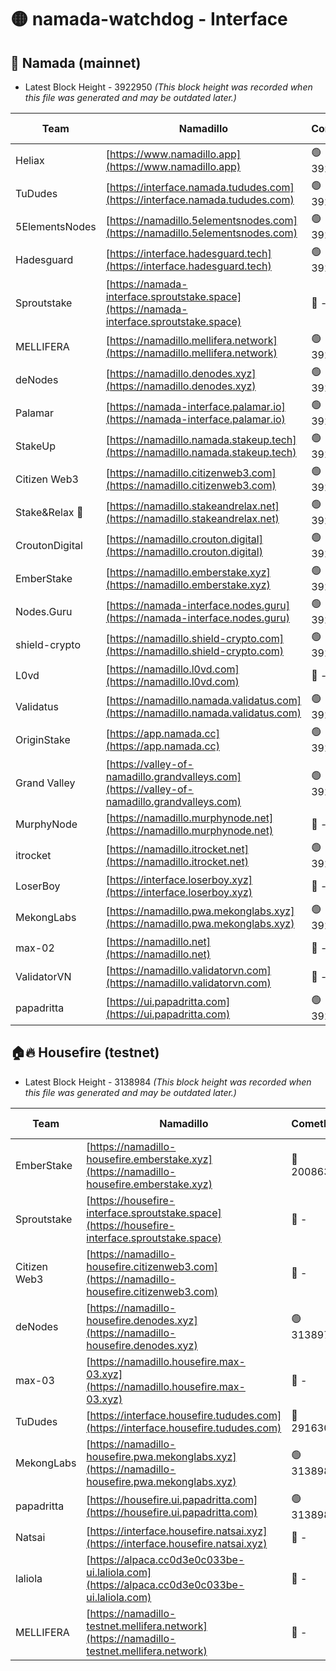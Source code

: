 # 🟡 namada-watchdog - Interface

## 🚀 Namada (mainnet)
- Latest Block Height - 3922950 *(This block height was recorded when this file was generated and may be outdated later.)*

| Team | Namadillo | CometBFT | Indexer | MASP Indexer |
|-|-|-|-|-|
| Heliax | [https://www.namadillo.app](https://www.namadillo.app) | 🟢 3922921 | 🟢 3922921 | 🔴 3922267 |
| TuDudes | [https://interface.namada.tududes.com](https://interface.namada.tududes.com) | 🟢 3922922 | 🟢 3922922 | 🔴 3922267 |
| 5ElementsNodes | [https://namadillo.5elementsnodes.com](https://namadillo.5elementsnodes.com) | 🟢 3922922 | 🟢 3922922 | 🔴 3922267 |
| Hadesguard | [https://interface.hadesguard.tech](https://interface.hadesguard.tech) | 🟢 3922923 | 🟢 3922923 | 🔴 3922267 |
| Sproutstake | [https://namada-interface.sproutstake.space](https://namada-interface.sproutstake.space) | 🔴 - | 🔴 3738134 | 🔴 - |
| MELLIFERA | [https://namadillo.mellifera.network](https://namadillo.mellifera.network) | 🟢 3922927 | 🟢 3922927 | 🔴 3765769 |
| deNodes | [https://namadillo.denodes.xyz](https://namadillo.denodes.xyz) | 🟢 3922927 | 🟢 3922927 | 🔴 3922267 |
| Palamar | [https://namada-interface.palamar.io](https://namada-interface.palamar.io) | 🟢 3922928 | 🟢 3922928 | 🔴 3922267 |
| StakeUp | [https://namadillo.namada.stakeup.tech](https://namadillo.namada.stakeup.tech) | 🟢 3922929 | 🟢 3922929 | 🔴 3922267 |
| Citizen Web3 | [https://namadillo.citizenweb3.com](https://namadillo.citizenweb3.com) | 🟢 3922930 | 🟢 3922930 | 🔴 3765769 |
| Stake&Relax 🦥 | [https://namadillo.stakeandrelax.net](https://namadillo.stakeandrelax.net) | 🟢 3922930 | 🟢 3922930 | 🔴 3765769 |
| CroutonDigital | [https://namadillo.crouton.digital](https://namadillo.crouton.digital) | 🟢 3922931 | 🟢 3922931 | 🔴 3922267 |
| EmberStake | [https://namadillo.emberstake.xyz](https://namadillo.emberstake.xyz) | 🟢 3922932 | 🟢 3922932 | 🔴 3922267 |
| Nodes.Guru | [https://namada-interface.nodes.guru](https://namada-interface.nodes.guru) | 🟢 3922932 | 🟢 3922932 | 🔴 3922267 |
| shield-crypto | [https://namadillo.shield-crypto.com](https://namadillo.shield-crypto.com) | 🟢 3922933 | 🔴 3915181 | 🔴 3922267 |
| L0vd | [https://namadillo.l0vd.com](https://namadillo.l0vd.com) | 🔴 - | 🔴 - | 🔴 - |
| Validatus | [https://namadillo.namada.validatus.com](https://namadillo.namada.validatus.com) | 🟢 3922936 | 🟢 3922936 | 🔴 3819812 |
| OriginStake | [https://app.namada.cc](https://app.namada.cc) | 🟢 3922937 | 🟢 3922937 | 🔴 3922267 |
| Grand Valley | [https://valley-of-namadillo.grandvalleys.com](https://valley-of-namadillo.grandvalleys.com) | 🟢 3922937 | 🟢 3922937 | 🔴 3922267 |
| MurphyNode | [https://namadillo.murphynode.net](https://namadillo.murphynode.net) | 🔴 - | 🔴 - | 🔴 - |
| itrocket | [https://namadillo.itrocket.net](https://namadillo.itrocket.net) | 🟢 3922940 | 🟢 3922940 | 🔴 3922267 |
| LoserBoy | [https://interface.loserboy.xyz](https://interface.loserboy.xyz) | 🔴 - | 🔴 - | 🔴 - |
| MekongLabs | [https://namadillo.pwa.mekonglabs.xyz](https://namadillo.pwa.mekonglabs.xyz) | 🟢 3922945 | 🟢 3922945 | 🔴 3922267 |
| max-02 | [https://namadillo.net](https://namadillo.net) | 🔴 - | 🔴 - | 🔴 - |
| ValidatorVN | [https://namadillo.validatorvn.com](https://namadillo.validatorvn.com) | 🔴 - | 🔴 - | 🔴 - |
| papadritta | [https://ui.papadritta.com](https://ui.papadritta.com) | 🟢 3922950 | 🟢 3922950 | 🟢 3922949 |

## 🏠🔥 Housefire (testnet)
- Latest Block Height - 3138984 *(This block height was recorded when this file was generated and may be outdated later.)*

| Team | Namadillo | CometBFT | Indexer | MASP Indexer |
|-|-|-|-|-|
| EmberStake | [https://namadillo-housefire.emberstake.xyz](https://namadillo-housefire.emberstake.xyz) | 🔴 2008636 | 🔴 - | 🔴 - |
| Sproutstake | [https://housefire-interface.sproutstake.space](https://housefire-interface.sproutstake.space) | 🔴 - | 🔴 - | 🔴 - |
| Citizen Web3 | [https://namadillo-housefire.citizenweb3.com](https://namadillo-housefire.citizenweb3.com) | 🔴 - | 🔴 - | 🔴 - |
| deNodes | [https://namadillo-housefire.denodes.xyz](https://namadillo-housefire.denodes.xyz) | 🟢 3138974 | 🟢 3138974 | 🔴 3065388 |
| max-03 | [https://namadillo.housefire.max-03.xyz](https://namadillo.housefire.max-03.xyz) | 🔴 - | 🔴 - | 🔴 - |
| TuDudes | [https://interface.housefire.tududes.com](https://interface.housefire.tududes.com) | 🔴 2916306 | 🔴 2916306 | 🔴 2916306 |
| MekongLabs | [https://namadillo-housefire.pwa.mekonglabs.xyz](https://namadillo-housefire.pwa.mekonglabs.xyz) | 🟢 3138983 | 🟢 3138983 | 🔴 3065388 |
| papadritta | [https://housefire.ui.papadritta.com](https://housefire.ui.papadritta.com) | 🟢 3138984 | 🟢 3138983 | 🟢 3138983 |
| Natsai | [https://interface.housefire.natsai.xyz](https://interface.housefire.natsai.xyz) | 🔴 - | 🔴 - | 🔴 - |
| laliola | [https://alpaca.cc0d3e0c033be-ui.laliola.com](https://alpaca.cc0d3e0c033be-ui.laliola.com) | 🔴 - | 🔴 - | 🔴 - |
| MELLIFERA | [https://namadillo-testnet.mellifera.network](https://namadillo-testnet.mellifera.network) | 🔴 - | 🔴 2778001 | 🔴 2607259 |

